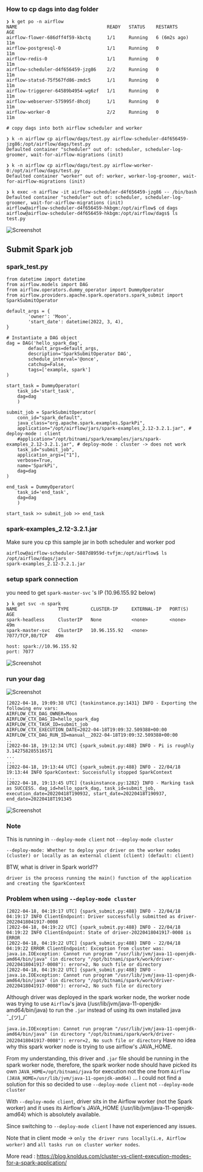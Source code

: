 ### How to cp dags into dag folder
```
❯ k get po -n airflow
NAME                                 READY   STATUS    RESTARTS       AGE
airflow-flower-686dff4f59-kbctq      1/1     Running   6 (6m2s ago)   11m
airflow-postgresql-0                 1/1     Running   0              11m
airflow-redis-0                      1/1     Running   0              11m
airflow-scheduler-d4f656459-jzg86    2/2     Running   0              11m
airflow-statsd-75f567fd86-zmdc5      1/1     Running   0              11m
airflow-triggerer-64589b4954-wg6zf   1/1     Running   0              11m
airflow-webserver-575995f-8hcdj      1/1     Running   0              11m
airflow-worker-0                     2/2     Running   0              11m
```

```
# copy dags into both airflow scheduler and worker

❯ k -n airflow cp airflow/dags/test.py airflow-scheduler-d4f656459-jzg86:/opt/airflow/dags/test.py
Defaulted container "scheduler" out of: scheduler, scheduler-log-groomer, wait-for-airflow-migrations (init)

❯ k -n airflow cp airflow/dags/test.py airflow-worker-0:/opt/airflow/dags/test.py
Defaulted container "worker" out of: worker, worker-log-groomer, wait-for-airflow-migrations (init)
```
```
❯ k exec -n airflow -it airflow-scheduler-d4f656459-jzg86 -- /bin/bash
Defaulted container "scheduler" out of: scheduler, scheduler-log-groomer, wait-for-airflow-migrations (init)
airflow@airflow-scheduler-d4f656459-hkbgm:/opt/airflow$ cd dags
airflow@airflow-scheduler-d4f656459-hkbgm:/opt/airflow/dags$ ls
test.py

```
![Screenshot](images/../../../images/dag_sample.png)

## Submit Spark job
### spark_test.py
```
from datetime import datetime
from airflow.models import DAG
from airflow.operators.dummy_operator import DummyOperator
from airflow.providers.apache.spark.operators.spark_submit import SparkSubmitOperator

default_args = {
		'owner': 'Moon',
		'start_date': datetime(2022, 3, 4),
}

# Instantiate a DAG object
dag = DAG('hello_spark_dag',
		default_args=default_args,
		description='SparkSubmitOperator DAG',
		schedule_interval='@once',
		catchup=False,
		tags=['example, spark']
)

start_task = DummyOperator(
    task_id='start_task',
    dag=dag
    )

submit_job = SparkSubmitOperator(
    conn_id="spark_default",
    java_class="org.apache.spark.examples.SparkPi",
    application="/opt/airflow/jars/spark-examples_2.12-3.2.1.jar", # deploy-mode : client
    #application="/opt/bitnami/spark/examples/jars/spark-examples_2.12-3.2.1.jar", # deploy-mode : cluster -> does not work
    task_id="submit_job",
    application_args=["1"],
    verbose=True,
    name='SparkPi',
    dag=dag
)

end_task = DummyOperator(
    task_id='end_task',
    dag=dag
    )

start_task >> submit_job >> end_task

```

### spark-examples_2.12-3.2.1.jar
Make sure you cp this sample jar in both scheduler and worker pod
```
airflow@airflow-scheduler-5887d8959d-tvfjm:/opt/airflow$ ls /opt/airflow/dags/jars
spark-examples_2.12-3.2.1.jar
```

### setup spark connection
you need to get `spark-master-svc` 's IP (10.96.155.92 below)
```
❯ k get svc -n spark
NAME               TYPE        CLUSTER-IP     EXTERNAL-IP   PORT(S)           AGE
spark-headless     ClusterIP   None           <none>        <none>            49m
spark-master-svc   ClusterIP   10.96.155.92   <none>        7077/TCP,80/TCP   49m
```
```
host: spark://10.96.155.92
port: 7077
```
![Screenshot](../../images/airflow_spark_connection.png)

### run your dag
![Screenshot](../../images/spark_dag_tree.png)
```
[2022-04-18, 19:09:38 UTC] {taskinstance.py:1431} INFO - Exporting the following env vars:
AIRFLOW_CTX_DAG_OWNER=Moon
AIRFLOW_CTX_DAG_ID=hello_spark_dag
AIRFLOW_CTX_TASK_ID=submit_job
AIRFLOW_CTX_EXECUTION_DATE=2022-04-18T19:09:32.509388+00:00
AIRFLOW_CTX_DAG_RUN_ID=manual__2022-04-18T19:09:32.509388+00:00
..
[2022-04-18, 19:12:34 UTC] {spark_submit.py:488} INFO - Pi is roughly 3.142758285516571
...
...
[2022-04-18, 19:13:44 UTC] {spark_submit.py:488} INFO - 22/04/18 19:13:44 INFO SparkContext: Successfully stopped SparkContext
...
[2022-04-18, 19:13:45 UTC] {taskinstance.py:1282} INFO - Marking task as SUCCESS. dag_id=hello_spark_dag, task_id=submit_job, execution_date=20220418T190932, start_date=20220418T190937, end_date=20220418T191345
```
![Screenshot](../../images/spark_gui_after_dag_run.png)

### Note
This is running in `--deploy-mode client` not `--deploy-mode cluster`

```
--deploy-mode: Whether to deploy your driver on the worker nodes (cluster) or locally as an external client (client) (default: client)
```

BTW, what is driver in Spark world??
```
driver is the process running the main() function of the application and creating the SparkContext
```

### Problem when using `--deploy-mode cluster`
```
[2022-04-18, 04:19:17 UTC] {spark_submit.py:488} INFO - 22/04/18 04:19:17 INFO ClientEndpoint: Driver successfully submitted as driver-20220418041917-0008
[2022-04-18, 04:19:22 UTC] {spark_submit.py:488} INFO - 22/04/18 04:19:22 INFO ClientEndpoint: State of driver-20220418041917-0008 is ERROR
[2022-04-18, 04:19:22 UTC] {spark_submit.py:488} INFO - 22/04/18 04:19:22 ERROR ClientEndpoint: Exception from cluster was: java.io.IOException: Cannot run program "/usr/lib/jvm/java-11-openjdk-amd64/bin/java" (in directory "/opt/bitnami/spark/work/driver-20220418041917-0008"): error=2, No such file or directory
[2022-04-18, 04:19:22 UTC] {spark_submit.py:488} INFO - java.io.IOException: Cannot run program "/usr/lib/jvm/java-11-openjdk-amd64/bin/java" (in directory "/opt/bitnami/spark/work/driver-20220418041917-0008"): error=2, No such file or directory
```
Although driver was deployed in the spark worker node, the worker node was trying to use `Airflow`'s java (/usr/lib/jvm/java-11-openjdk-amd64/bin/java) to run the `.jar` instead of using its own installed java ¯\_(ツ)_/¯

`java.io.IOException: Cannot run program "/usr/lib/jvm/java-11-openjdk-amd64/bin/java" (in directory "/opt/bitnami/spark/work/driver-20220418041917-0008"): error=2, No such file or directory`
Have no idea why this spark worker node is trying to use airflow's JAVA_HOME.

From my understanding, this driver and `.jar` file should be running in the spark worker node,  therefore,  the spark worker node should have picked its own `JAVA_HOME=/opt/bitnami/java` for execution not the one from `Airflow (JAVA_HOME=/usr/lib/jvm/java-11-openjdk-amd64)` ... I could not find a solution for this so decided to use `--deploy-mode client` not `--deploy-mode cluster`

With `--deploy-mode client`, driver sits in the Airflow worker (not the Spark worker) and it uses its Airflow's JAVA_HOME (/usr/lib/jvm/java-11-openjdk-amd64) which is absolutely available.

Since switching to `--deploy-mode client` I have not experienced any issues.


Note that in client mode -> `only the driver runs locally(i.e, Airflow worker)` and `all tasks run on cluster worker nodes`.


More read : https://blog.knoldus.com/cluster-vs-client-execution-modes-for-a-spark-application/
